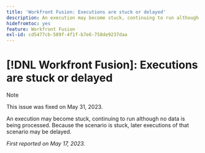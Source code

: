 ```yaml
---
title: 'Workfront Fusion: Executions are stuck or delayed'
description: An execution may become stuck, continuing to run although no data is being processed. Because the scenario is stuck, later executions of that scenario may be delayed.
hidefromtoc: yes
feature: Workfront Fusion
exl-id: cd5477cb-589f-4f1f-b7e6-758de9237daa
---
```

# [!DNL Workfront Fusion]: Executions are stuck or delayed

>[!NOTE]
>
>This issue was fixed on May 31, 2023.

An execution may become stuck, continuing to run although no data is being processed. Because the scenario is stuck, later executions of that scenario may be delayed.

_First reported on May 17, 2023._
